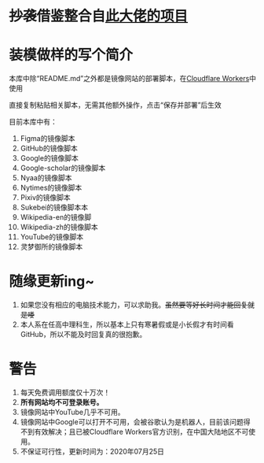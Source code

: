# <s>抄袭</s>借鉴整合自[此大佬的项目](https://github.com/Berkeley-Reject/Workers-Proxy)

# 装模做样的写个简介

本库中除“README.md”之外都是镜像网站的部署脚本，在[Cloudflare Workers](https://workers.cloudflare.com/)中使用

直接复制粘贴相关脚本，无需其他额外操作，点击“保存并部署”后生效

目前本库中有：
01. Figma的镜像脚本
02. GitHub的镜像脚本
03. Google的镜像脚本
04. Google-scholar的镜像脚本
05. Nyaa的镜像脚本
06. Nytimes的镜像脚本
07. Pixiv的镜像脚本
08. Sukebei的镜像脚本本
09. Wikipedia-en的镜像脚
10. Wikipedia-zh的镜像脚本
11. YouTube的镜像脚本
12. 灵梦御所的镜像脚本

# 随缘更新ing~

01. 如果您没有相应的电脑技术能力，可以求助我。<s>虽然要等好长时间才能回复就是喽</s>
02. 本人系在任高中理科生，所以基本上只有寒暑假或是小长假才有时间看GitHub，所以不能及时回复真的很抱歉。

# 警告
01. 每天免费调用额度仅十万次！
02. **所有网站均不可登录账号。**
03. 镜像网站中YouTube几乎不可用。
04. 镜像网站中Google可以打开不可用，会被谷歌认为是机器人，目前该问题得不到有效解决；且已被Cloudflare Workers官方识别，在中国大陆地区不可使用。
05. 不保证可行性，更新时间为：2020年07月25日

